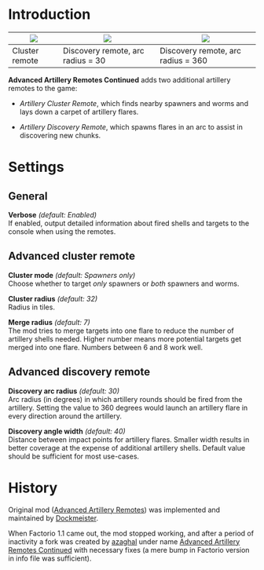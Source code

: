 # Introduction

| ![](https://i.imgur.com/oG2HPGC.gif) | ![](https://i.imgur.com/pcAwZCX.gif) | ![](https://i.imgur.com/AXClB3R.gif) |
|--------------------------------------|--------------------------------------|--------------------------------------|
| Cluster remote                       | Discovery remote, arc radius = 30    |  Discovery remote, arc radius = 360  |

**Advanced Artillery Remotes Continued** adds two additional artillery
remotes to the game:

- *Artillery Cluster Remote*, which finds nearby spawners and worms
  and lays down a carpet of artillery flares.

- *Artillery Discovery Remote*, which spawns flares in an arc to
  assist in discovering new chunks.

# Settings

## General

**Verbose** *(default: Enabled)*<br/>
  If enabled, output detailed information about fired shells and
  targets to the console when using the remotes.

## Advanced cluster remote

**Cluster mode** *(default: Spawners only)*<br/>
  Choose whether to target *only* spawners or *both* spawners and
  worms.

**Cluster radius** *(default: 32)*<br/>
  Radius in tiles.

**Merge radius** *(default: 7)*<br/>
  The mod tries to merge targets into one flare to reduce the number
  of artillery shells needed. Higher number means more potential
  targets get merged into one flare. Numbers between 6 and 8 work
  well.

## Advanced discovery remote

**Discovery arc radius** *(default: 30)*<br/>
  Arc radius (in degrees) in which artillery rounds should be fired
  from the artillery. Setting the value to 360 degrees would launch an
  artillery flare in every direction around the artillery.

**Discovery angle width** *(default: 40)*<br/>
  Distance between impact points for artillery flares. Smaller width
  results in better coverage at the expense of additional artillery
  shells. Default value should be sufficient for most use-cases.

# History

Original mod ([Advanced Artillery Remotes](https://mods.factorio.com/mod/AdvArtilleryRemotes))
was implemented and maintained by [Dockmeister](https://mods.factorio.com/user/Dockmeister).

When Factorio 1.1 came out, the mod stopped working, and after a
period of inactivity a fork was created
by [azaghal](https://mods.factorio.com/user/azaghal) under name
[Advanced Artillery Remotes Continued](https://mods.factorio.com/mod/AdvArtilleryRemotes) with
necessary fixes (a mere bump in Factorio version in info file was
sufficient).
